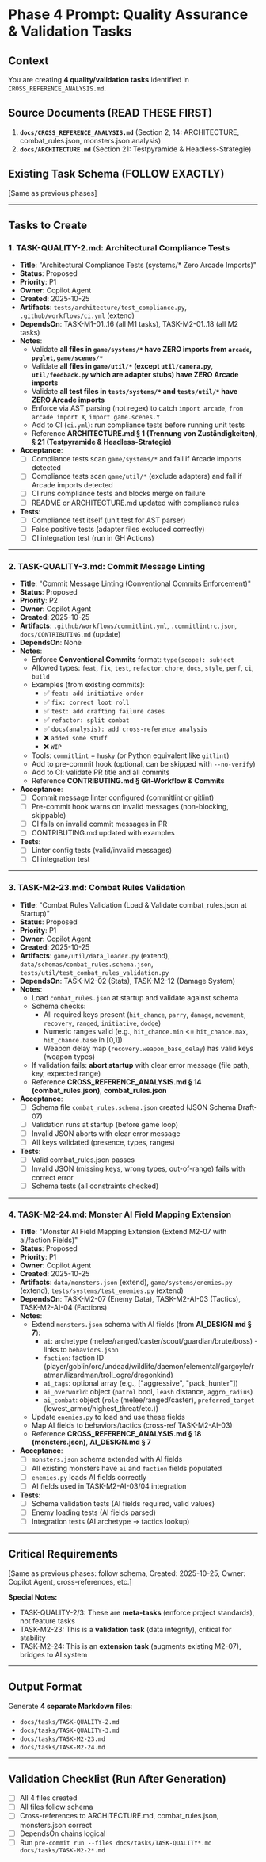 # Phase 4 Prompt: Quality Assurance & Validation Tasks

## Context
You are creating **4 quality/validation tasks** identified in `CROSS_REFERENCE_ANALYSIS.md`.

## Source Documents (READ THESE FIRST)
1. **`docs/CROSS_REFERENCE_ANALYSIS.md`** (Section 2, 14: ARCHITECTURE, combat_rules.json, monsters.json analysis)
2. **`docs/ARCHITECTURE.md`** (Section 21: Testpyramide & Headless-Strategie)

## Existing Task Schema (FOLLOW EXACTLY)
[Same as previous phases]

---

## Tasks to Create

### 1. **TASK-QUALITY-2.md**: Architectural Compliance Tests
- **Title**: "Architectural Compliance Tests (systems/* Zero Arcade Imports)"
- **Status**: Proposed
- **Priority**: P1
- **Owner**: Copilot Agent
- **Created**: 2025-10-25
- **Artifacts**: `tests/architecture/test_compliance.py`, `.github/workflows/ci.yml` (extend)
- **DependsOn**: TASK-M1-01..16 (all M1 tasks), TASK-M2-01..18 (all M2 tasks)
- **Notes**:
  - Validate **all files in `game/systems/*` have ZERO imports from `arcade`, `pyglet`, `game/scenes/*`**
  - Validate **all files in `game/util/*` (except `util/camera.py`, `util/feedback.py` which are adapter stubs) have ZERO Arcade imports**
  - Validate **all test files in `tests/systems/*` and `tests/util/*` have ZERO Arcade imports**
  - Enforce via AST parsing (not regex) to catch `import arcade`, `from arcade import X`, `import game.scenes.Y`
  - Add to CI (`ci.yml`): run compliance tests before running unit tests
  - Reference **ARCHITECTURE.md § 1 (Trennung von Zuständigkeiten), § 21 (Testpyramide & Headless-Strategie)**
- **Acceptance**:
  - [ ] Compliance tests scan `game/systems/*` and fail if Arcade imports detected
  - [ ] Compliance tests scan `game/util/*` (exclude adapters) and fail if Arcade imports detected
  - [ ] CI runs compliance tests and blocks merge on failure
  - [ ] README or ARCHITECTURE.md updated with compliance rules
- **Tests**:
  - [ ] Compliance test itself (unit test for AST parser)
  - [ ] False positive tests (adapter files excluded correctly)
  - [ ] CI integration test (run in GH Actions)

---

### 2. **TASK-QUALITY-3.md**: Commit Message Linting
- **Title**: "Commit Message Linting (Conventional Commits Enforcement)"
- **Status**: Proposed
- **Priority**: P2
- **Owner**: Copilot Agent
- **Created**: 2025-10-25
- **Artifacts**: `.github/workflows/commitlint.yml`, `.commitlintrc.json`, `docs/CONTRIBUTING.md` (update)
- **DependsOn**: None
- **Notes**:
  - Enforce **Conventional Commits** format: `type(scope): subject`
  - Allowed types: `feat`, `fix`, `test`, `refactor`, `chore`, `docs`, `style`, `perf`, `ci`, `build`
  - Examples (from existing commits):
    - ✅ `feat: add initiative order`
    - ✅ `fix: correct loot roll`
    - ✅ `test: add crafting failure cases`
    - ✅ `refactor: split combat`
    - ✅ `docs(analysis): add cross-reference analysis`
    - ❌ `added some stuff`
    - ❌ `WIP`
  - Tools: `commitlint` + `husky` (or Python equivalent like `gitlint`)
  - Add to pre-commit hook (optional, can be skipped with `--no-verify`)
  - Add to CI: validate PR title and all commits
  - Reference **CONTRIBUTING.md § Git-Workflow & Commits**
- **Acceptance**:
  - [ ] Commit message linter configured (commitlint or gitlint)
  - [ ] Pre-commit hook warns on invalid messages (non-blocking, skippable)
  - [ ] CI fails on invalid commit messages in PR
  - [ ] CONTRIBUTING.md updated with examples
- **Tests**:
  - [ ] Linter config tests (valid/invalid messages)
  - [ ] CI integration test

---

### 3. **TASK-M2-23.md**: Combat Rules Validation
- **Title**: "Combat Rules Validation (Load & Validate combat_rules.json at Startup)"
- **Status**: Proposed
- **Priority**: P1
- **Owner**: Copilot Agent
- **Created**: 2025-10-25
- **Artifacts**: `game/util/data_loader.py` (extend), `data/schemas/combat_rules.schema.json`, `tests/util/test_combat_rules_validation.py`
- **DependsOn**: TASK-M2-02 (Stats), TASK-M2-12 (Damage System)
- **Notes**:
  - Load `combat_rules.json` at startup and validate against schema
  - Schema checks:
    - All required keys present (`hit_chance`, `parry`, `damage`, `movement`, `recovery`, `ranged`, `initiative`, `dodge`)
    - Numeric ranges valid (e.g., `hit_chance.min` <= `hit_chance.max`, `hit_chance.base` in [0,1])
    - Weapon delay map (`recovery.weapon_base_delay`) has valid keys (weapon types)
  - If validation fails: **abort startup** with clear error message (file path, key, expected range)
  - Reference **CROSS_REFERENCE_ANALYSIS.md § 14 (combat_rules.json)**, **combat_rules.json**
- **Acceptance**:
  - [ ] Schema file `combat_rules.schema.json` created (JSON Schema Draft-07)
  - [ ] Validation runs at startup (before game loop)
  - [ ] Invalid JSON aborts with clear error message
  - [ ] All keys validated (presence, types, ranges)
- **Tests**:
  - [ ] Valid combat_rules.json passes
  - [ ] Invalid JSON (missing keys, wrong types, out-of-range) fails with correct error
  - [ ] Schema tests (all constraints checked)

---

### 4. **TASK-M2-24.md**: Monster AI Field Mapping Extension
- **Title**: "Monster AI Field Mapping Extension (Extend M2-07 with ai/faction Fields)"
- **Status**: Proposed
- **Priority**: P1
- **Owner**: Copilot Agent
- **Created**: 2025-10-25
- **Artifacts**: `data/monsters.json` (extend), `game/systems/enemies.py` (extend), `tests/systems/test_enemies.py` (extend)
- **DependsOn**: TASK-M2-07 (Enemy Data), TASK-M2-AI-03 (Tactics), TASK-M2-AI-04 (Factions)
- **Notes**:
  - Extend `monsters.json` schema with AI fields (from **AI_DESIGN.md § 7**):
    - `ai`: archetype (melee/ranged/caster/scout/guardian/brute/boss) - links to `behaviors.json`
    - `faction`: faction ID (player/goblin/orc/undead/wildlife/daemon/elemental/gargoyle/ratman/lizardman/troll_ogre/dragonkind)
    - `ai_tags`: optional array (e.g., ["aggressive", "pack_hunter"])
    - `ai_overworld`: object (`patrol` bool, `leash` distance, `aggro_radius`)
    - `ai_combat`: object (`role` (melee/ranged/caster), `preferred_target` (lowest_armor/highest_threat/etc.))
  - Update `enemies.py` to load and use these fields
  - Map AI fields to behaviors/tactics (cross-ref TASK-M2-AI-03)
  - Reference **CROSS_REFERENCE_ANALYSIS.md § 18 (monsters.json)**, **AI_DESIGN.md § 7**
- **Acceptance**:
  - [ ] `monsters.json` schema extended with AI fields
  - [ ] All existing monsters have `ai` and `faction` fields populated
  - [ ] `enemies.py` loads AI fields correctly
  - [ ] AI fields used in TASK-M2-AI-03/04 integration
- **Tests**:
  - [ ] Schema validation tests (AI fields required, valid values)
  - [ ] Enemy loading tests (AI fields parsed)
  - [ ] Integration tests (AI archetype → tactics lookup)

---

## Critical Requirements
[Same as previous phases: follow schema, Created: 2025-10-25, Owner: Copilot Agent, cross-references, etc.]

**Special Notes:**
- TASK-QUALITY-2/3: These are **meta-tasks** (enforce project standards), not feature tasks
- TASK-M2-23: This is a **validation task** (data integrity), critical for stability
- TASK-M2-24: This is an **extension task** (augments existing M2-07), bridges to AI system

---

## Output Format
Generate **4 separate Markdown files**:
- `docs/tasks/TASK-QUALITY-2.md`
- `docs/tasks/TASK-QUALITY-3.md`
- `docs/tasks/TASK-M2-23.md`
- `docs/tasks/TASK-M2-24.md`

---

## Validation Checklist (Run After Generation)
- [ ] All 4 files created
- [ ] All files follow schema
- [ ] Cross-references to ARCHITECTURE.md, combat_rules.json, monsters.json correct
- [ ] DependsOn chains logical
- [ ] Run `pre-commit run --files docs/tasks/TASK-QUALITY*.md docs/tasks/TASK-M2-2*.md`
